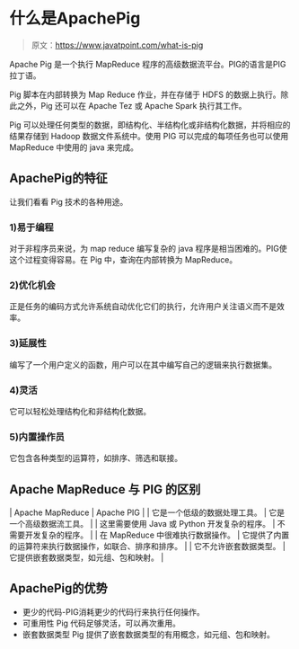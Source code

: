 # 什么是ApachePig

> 原文：<https://www.javatpoint.com/what-is-pig>

Apache Pig 是一个执行 MapReduce 程序的高级数据流平台。PIG的语言是PIG拉丁语。

Pig 脚本在内部转换为 Map Reduce 作业，并在存储于 HDFS 的数据上执行。除此之外，Pig 还可以在 Apache Tez 或 Apache Spark 执行其工作。

Pig 可以处理任何类型的数据，即结构化、半结构化或非结构化数据，并将相应的结果存储到 Hadoop 数据文件系统中。使用 PIG 可以完成的每项任务也可以使用 MapReduce 中使用的 java 来完成。

## ApachePig的特征

让我们看看 Pig 技术的各种用途。

### 1)易于编程

对于非程序员来说，为 map reduce 编写复杂的 java 程序是相当困难的。PIG使这个过程变得容易。在 Pig 中，查询在内部转换为 MapReduce。

### 2)优化机会

正是任务的编码方式允许系统自动优化它们的执行，允许用户关注语义而不是效率。

### 3)延展性

编写了一个用户定义的函数，用户可以在其中编写自己的逻辑来执行数据集。

### 4)灵活

它可以轻松处理结构化和非结构化数据。

### 5)内置操作员

它包含各种类型的运算符，如排序、筛选和联接。

## Apache MapReduce 与 PIG 的区别

| Apache MapReduce | Apache PIG |
| 它是一个低级的数据处理工具。 | 它是一个高级数据流工具。 |
| 这里需要使用 Java 或 Python 开发复杂的程序。 | 不需要开发复杂的程序。 |
| 在 MapReduce 中很难执行数据操作。 | 它提供了内置的运算符来执行数据操作，如联合、排序和排序。 |
| 它不允许嵌套数据类型。 | 它提供嵌套数据类型，如元组、包和映射。 |

## ApachePig的优势

*   更少的代码-PIG消耗更少的代码行来执行任何操作。
*   可重用性 Pig 代码足够灵活，可以再次重用。
*   嵌套数据类型 Pig 提供了嵌套数据类型的有用概念，如元组、包和映射。